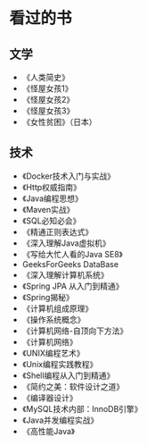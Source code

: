 # 看过的书

## 文学

- 《人类简史》
- 《怪屋女孩1》
- 《怪屋女孩2》
- 《怪屋女孩3》
- 《女性贫困》（日本）

## 技术

- 《Docker技术入门与实战》
- 《Http权威指南》
- 《Java编程思想》
- 《Maven实战》
- 《SQL必知必会》
- 《精通正则表达式》
- 《深入理解Java虚拟机》
- 《写给大忙人看的Java SE8》
- GeeksForGeeks DataBase
- 《深入理解计算机系统》
- 《Spring JPA 从入门到精通》
- 《Spring揭秘》
- 《计算机组成原理》
- 《操作系统概念》
- 《计算机网络-自顶向下方法》
- 《计算机网络》
- 《UNIX编程艺术》
- 《Unix编程实践教程》
- 《Shell编程从入门到精通》
- 《简约之美：软件设计之道》
- 《编译器设计》
- 《MySQL技术内部：InnoDB引擎》
- 《Java并发编程实战》
- 《高性能Java》
